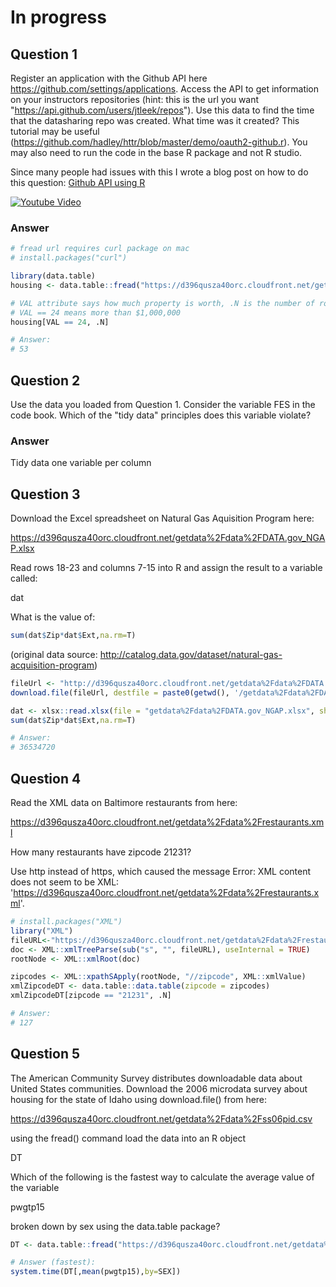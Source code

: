 # In progress

Question 1
----------
Register an application with the Github API here https://github.com/settings/applications. 
Access the API to get information on your instructors repositories (hint: this is the url you want "https://api.github.com/users/jtleek/repos"). Use this data to find the time that the datasharing repo was created. What time was it created? This tutorial may be useful (https://github.com/hadley/httr/blob/master/demo/oauth2-github.r). 
You may also need to run the code in the base R package and not R studio. </br>

Since many people had issues with this I wrote a blog post on how to do this question: [Github API using R](https://medium.com/@GalarnykMichael/accessing-data-from-github-api-using-r-3633fb62cb08#.s1wco0d5u)

[![Youtube Video](http://i.imgur.com/Ot5DWAW.png)](https://www.youtube.com/watch?v=xCPWRP_WqYQ "Github API using R")


### Answer
```R
# fread url requires curl package on mac 
# install.packages("curl")

library(data.table)
housing <- data.table::fread("https://d396qusza40orc.cloudfront.net/getdata%2Fdata%2Fss06hid.csv")

# VAL attribute says how much property is worth, .N is the number of rows
# VAL == 24 means more than $1,000,000
housing[VAL == 24, .N]

# Answer: 
# 53
```

Question 2
----------
Use the data you loaded from Question 1. Consider the variable FES in the code book. Which of the "tidy data" principles does this variable violate?

### Answer
Tidy data one variable per column

Question 3
----------
Download the Excel spreadsheet on Natural Gas Aquisition Program here:

https://d396qusza40orc.cloudfront.net/getdata%2Fdata%2FDATA.gov_NGAP.xlsx

Read rows 18-23 and columns 7-15 into R and assign the result to a variable called:

dat

What is the value of:
```R
sum(dat$Zip*dat$Ext,na.rm=T)
```
(original data source: http://catalog.data.gov/dataset/natural-gas-acquisition-program)


```R
fileUrl <- "http://d396qusza40orc.cloudfront.net/getdata%2Fdata%2FDATA.gov_NGAP.xlsx"
download.file(fileUrl, destfile = paste0(getwd(), '/getdata%2Fdata%2FDATA.gov_NGAP.xlsx'), method = "curl")

dat <- xlsx::read.xlsx(file = "getdata%2Fdata%2FDATA.gov_NGAP.xlsx", sheetIndex = 1, rowIndex = 18:23, colIndex = 7:15)
sum(dat$Zip*dat$Ext,na.rm=T)

# Answer:
# 36534720
```

Question 4
----------
Read the XML data on Baltimore restaurants from here:

https://d396qusza40orc.cloudfront.net/getdata%2Fdata%2Frestaurants.xml

How many restaurants have zipcode 21231?

Use http instead of https, which caused the message Error: XML content does not seem to be XML: 'https://d396qusza40orc.cloudfront.net/getdata%2Fdata%2Frestaurants.xml'.

```R
# install.packages("XML")
library("XML")
fileURL<-"https://d396qusza40orc.cloudfront.net/getdata%2Fdata%2Frestaurants.xml"
doc <- XML::xmlTreeParse(sub("s", "", fileURL), useInternal = TRUE)
rootNode <- XML::xmlRoot(doc)

zipcodes <- XML::xpathSApply(rootNode, "//zipcode", XML::xmlValue)
xmlZipcodeDT <- data.table::data.table(zipcode = zipcodes)
xmlZipcodeDT[zipcode == "21231", .N]

# Answer: 
# 127
```

Question 5
----------
The American Community Survey distributes downloadable data about United States communities. Download the 2006 microdata survey about housing for the state of Idaho using download.file() from here:

https://d396qusza40orc.cloudfront.net/getdata%2Fdata%2Fss06pid.csv

using the fread() command load the data into an R object

DT

Which of the following is the fastest way to calculate the average value of the variable

pwgtp15

broken down by sex using the data.table package?

```R
DT <- data.table::fread("https://d396qusza40orc.cloudfront.net/getdata%2Fdata%2Fss06pid.csv")

# Answer (fastest):
system.time(DT[,mean(pwgtp15),by=SEX])
```

